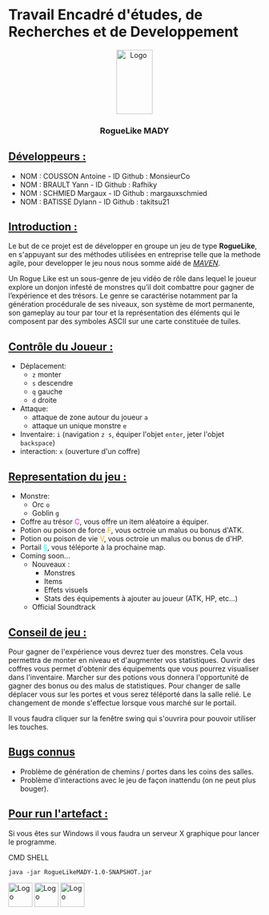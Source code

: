 # Travail Encadré d'études, de Recherches et de Developpement 

<p align="center">
  <a href="https://example.com/">
    <img src="https://i.imgur.com/cEn7FNa.png" alt="Logo" width=72 height=128>
  </a>

<h3 align="center">RogueLike MADY</h3>

## <u>Développeurs :</u>

- NOM : COUSSON Antoine - ID Github : MonsieurCo
- NOM : BRAULT Yann - ID Github : Rafhiky
- NOM : SCHMIED Margaux - ID Github : margauxschmied
- NOM : BATISSE Dylann - ID Github : takitsu21

## <u>Introduction :</u>

Le but de ce projet est de développer en groupe un jeu de type <b>RogueLike</b>, en s'appuyant sur des méthodes
utilisées en entreprise telle que la methode agile, pour developper le jeu nous nous somme aidé
de <i>[MAVEN](https://maven.apache.org/). </i>

Un Rogue Like est un sous-genre de jeu vidéo de rôle dans lequel le joueur explore un donjon infesté de monstres
qu’il doit combattre pour gagner de l’expérience et des trésors. Le genre se caractérise notamment par la génération
procédurale de ses niveaux, son système de mort permanente, son gameplay au tour par tour et la représentation des
éléments qui le composent par des symboles ASCII sur une carte constituée de tuiles.

## <u>Contrôle du Joueur :</u>

- Déplacement:
    - `z` monter
    - `s` descendre
    - `q` gauche
    - `d` droite
- Attaque:
    - attaque de zone autour du joueur `a`
    - attaque un unique monstre `e`
- Inventaire: `i` (navigation `z s`, équiper l'objet `enter`, jeter l'objet `backspace`)
- interaction: `x` (ouverture d'un coffre)

## <u>Representation du jeu :</u>

- Monstre:
    - Orc `o`
    - Goblin `g`
- Coffre au trésor <span style="color:magenta">C</span>, vous offre un item aléatoire a équiper.
- Potion ou poison de force <span style="color:orange">F</span>, vous octroie un malus ou bonus d'ATK.
- Potion ou poison de vie <span style="color:orange">V</span>, vous octroie un malus ou bonus de d'HP.
- Portail <span style="color:cyan">§</span>, vous téléporte à la prochaine map.
- Coming soon...
    - Nouveaux :
      - Monstres
      - Items
      - Effets visuels
      - Stats des équipements à ajouter au joueur (ATK, HP, etc...)
    - Official Soundtrack

## <u>Conseil de jeu :</u>

Pour gagner de l'expérience vous devrez tuer des monstres. Cela vous permettra de monter en niveau et d'augmenter vos statistiques.
Ouvrir des coffres vous permet d'obtenir des équipements que vous pourrez visualiser dans l'inventaire. Marcher sur
des potions vous donnera l'opportunité de gagner des bonus ou des malus de statistiques. Pour changer de salle déplacer vous sur les
portes et vous serez téléporté dans la salle relié. Le changement de monde s'effectue lorsque vous marché sur le
portail.

Il vous faudra cliquer sur la fenêtre swing qui s'ouvrira pour pouvoir utiliser les touches.

## <u>Bugs connus</u>

- Problème de génération de chemins / portes dans les coins des salles.
- Problème d'interactions avec le jeu de façon inattendu (on ne peut plus bouger).

## <u>Pour run l'artefact : </u>

Si vous êtes sur Windows il vous faudra un serveur X graphique pour lancer le programme.

CMD SHELL
```shell
java -jar RogueLikeMADY-1.0-SNAPSHOT.jar
```
<img src="https://i.imgur.com/d9cDliK.png" alt="Logo" width=48 height=48> <img src="https://i.imgur.com/fliRMaY.png" alt="Logo" width=48 height=48> <img src="https://i.imgur.com/zaCLOhf.png" alt="Logo" width=48 height=48>




